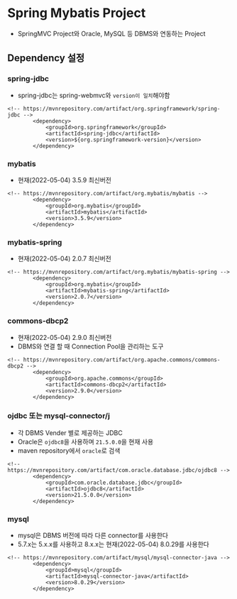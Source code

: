 # Spring Mybatis Project
* SpringMVC Project와 Oracle, MySQL 등 DBMS와 연동하는 Project

## Dependency 설정
### spring-jdbc
* spring-jdbc는 spring-webmvc와 ```version이 일치```해야함
```
<!-- https://mvnrepository.com/artifact/org.springframework/spring-jdbc -->
		<dependency>
			<groupId>org.springframework</groupId>
			<artifactId>spring-jdbc</artifactId>
			<version>${org.springframework-version}</version>
		</dependency>
```
### mybatis
* 현재(2022-05-04) 3.5.9 최신버전
```
<!-- https://mvnrepository.com/artifact/org.mybatis/mybatis -->
		<dependency>
			<groupId>org.mybatis</groupId>
			<artifactId>mybatis</artifactId>
			<version>3.5.9</version>
		</dependency>
```
### mybatis-spring
* 현재(2022-05-04) 2.0.7 최신버전
```
<!-- https://mvnrepository.com/artifact/org.mybatis/mybatis-spring -->
		<dependency>
			<groupId>org.mybatis</groupId>
			<artifactId>mybatis-spring</artifactId>
			<version>2.0.7</version>
		</dependency>
```
### commons-dbcp2
* 현재(2022-05-04) 2.9.0 최신버전
* DBMS와 연결 할 때 Connection Pool을 관리하는 도구
```
<!-- https://mvnrepository.com/artifact/org.apache.commons/commons-dbcp2 -->
		<dependency>
			<groupId>org.apache.commons</groupId>
			<artifactId>commons-dbcp2</artifactId>
			<version>2.9.0</version>
		</dependency>
```
### ojdbc 또는 mysql-connector/j
* 각 DBMS Vender 별로 제공하는 JDBC
* Oracle은 ```ojdbc8```을 사용하며 ```21.5.0.0```을 현재 사용
* maven repository에서 ```oracle```로 검색
```
<!-- https://mvnrepository.com/artifact/com.oracle.database.jdbc/ojdbc8 -->
		<dependency>
			<groupId>com.oracle.database.jdbc</groupId>
			<artifactId>ojdbc8</artifactId>
			<version>21.5.0.0</version>
		</dependency>
```
### mysql
* mysql은 DBMS 버전에 따라 다른 connector를 사용한다
* 5.7.x는 5.x.x를 사용하고 8.x.x는 현재(2022-05-04) 8.0.29를 사용한다
```
<!-- https://mvnrepository.com/artifact/mysql/mysql-connector-java -->
		<dependency>
			<groupId>mysql</groupId>
			<artifactId>mysql-connector-java</artifactId>
			<version>8.0.29</version>
		</dependency>
```